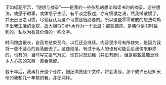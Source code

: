 正如标题所示，“随想与摘录”——是我的一些杂乱的想法和读书时的摘录。这些想法，或感于时事，或体悟于生活，有平淡之叙述，亦有愤激之语，然我懒散惯了，并无日记之习惯，尽管我认为这个习惯是很必要的。所以这些零零散散的想法勾勒不出我生活的全貌，故大胆将GitHub作为一个云盘；那些摘录，是偶尔读书时独到的、私以为有其价值的一些文字。

时间跨度很长，自高考结束至今，以后还会继续。内容里序号有所缺失，是因为我将一些不适合的段落删去了。这些段落，有过于私人的也有可能会给我带来麻烦的，也有的，当时写完豪气万丈，现在只觉幼稚（并没有删），但是那些最能反映本人心态的东西一直会保留。

若干年后，我再打开这个仓库，细细浏览这个文件，将会发现，那个或许已经知天命的我和几十年前的我，并无两样。